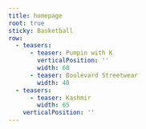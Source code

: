 ```yaml
---
title: homepage
root: true
sticky: Basketball
row:
  - teasers:
      - teaser: Pumpin with K
        verticalPosition: ''
        width: 60
      - teaser: Boulevard Streetwear
        width: 40
  - teasers:
      - teaser: Kashmir
        width: 65
    verticalPosition: ''
---
```


